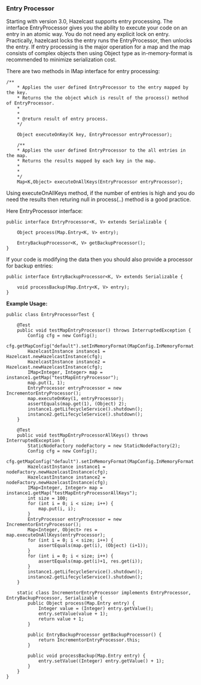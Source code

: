 
### Entry Processor

Starting with version 3.0, Hazelcast supports entry processing. The interface EntryProcessor gives you the ability to execute your code on an entry in an atomic way. You do not need any explicit lock on entry. Practically, hazelcast locks the entry runs the EntryProcessor, then unlocks the entry. If entry processing is the major operation for a map and the map consists of complex objects then using Object type as in-memory-format is recommended to minimize serialization cost.

There are two methods in IMap interface for entry processing:

```
/**
 	* Applies the user defined EntryProcessor to the entry mapped by the key.
 	* Returns the the object which is result of the process() method of EntryProcessor.
 	* 
 	*
 	* @return result of entry process.
 	*/
 	
	Object executeOnKey(K key, EntryProcessor entryProcessor);

	/**
 	* Applies the user defined EntryProcessor to the all entries in the map.
 	* Returns the results mapped by each key in the map.
 	* 
 	*
 	*/
	Map<K,Object> executeOnAllKeys(EntryProcessor entryProcessor);
```

Using executeOnAllKeys method, if the number of entries is high and you do need the results then returing null in process(..) method is a good practice.

Here EntryProcessor interface:

```
public interface EntryProcessor<K, V> extends Serializable {

    Object process(Map.Entry<K, V> entry);

    EntryBackupProcessor<K, V> getBackupProcessor();
}
```
If your code is modifying the data then you should also provide a processor for backup entries:

```
public interface EntryBackupProcessor<K, V> extends Serializable {

    void processBackup(Map.Entry<K, V> entry);
}
```
**Example Usage:**

```
public class EntryProcessorTest {

    @Test
    public void testMapEntryProcessor() throws InterruptedException {
        Config cfg = new Config();
        cfg.getMapConfig("default").setInMemoryFormat(MapConfig.InMemoryFormat.OBJECT);
        HazelcastInstance instance1 = Hazelcast.newHazelcastInstance(cfg);
        HazelcastInstance instance2 = Hazelcast.newHazelcastInstance(cfg);
        IMap<Integer, Integer> map = instance1.getMap("testMapEntryProcessor");
        map.put(1, 1);
        EntryProcessor entryProcessor = new IncrementorEntryProcessor();
        map.executeOnKey(1, entryProcessor);
        assertEquals(map.get(1), (Object) 2);
        instance1.getLifecycleService().shutdown();
        instance2.getLifecycleService().shutdown();
    }

    @Test
    public void testMapEntryProcessorAllKeys() throws InterruptedException {
        StaticNodeFactory nodeFactory = new StaticNodeFactory(2);
        Config cfg = new Config();
        cfg.getMapConfig("default").setInMemoryFormat(MapConfig.InMemoryFormat.OBJECT);
        HazelcastInstance instance1 = nodeFactory.newHazelcastInstance(cfg);
        HazelcastInstance instance2 = nodeFactory.newHazelcastInstance(cfg);
        IMap<Integer, Integer> map = instance1.getMap("testMapEntryProcessorAllKeys");
        int size = 100;
        for (int i = 0; i < size; i++) {
            map.put(i, i);
        }
        EntryProcessor entryProcessor = new IncrementorEntryProcessor();
        Map<Integer, Object> res = map.executeOnAllKeys(entryProcessor);
        for (int i = 0; i < size; i++) {
            assertEquals(map.get(i), (Object) (i+1));
        }
        for (int i = 0; i < size; i++) {
            assertEquals(map.get(i)+1, res.get(i));
        }
        instance1.getLifecycleService().shutdown();
        instance2.getLifecycleService().shutdown();
    }

    static class IncrementorEntryProcessor implements EntryProcessor, EntryBackupProcessor, Serializable {
        public Object process(Map.Entry entry) {
            Integer value = (Integer) entry.getValue();
            entry.setValue(value + 1);
            return value + 1;
        }

        public EntryBackupProcessor getBackupProcessor() {
            return IncrementorEntryProcessor.this;
        }

        public void processBackup(Map.Entry entry) {
            entry.setValue((Integer) entry.getValue() + 1);
        }
    }
}
```
